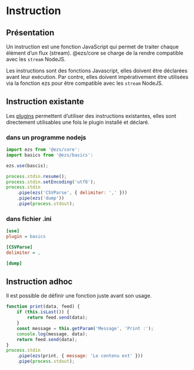 # Instruction

## Présentation

Un instruction est une fonction JavaScript qui permet de traiter chaque élément
d’un flux (stream). @ezs/core se charge de la rendre compatible avec les
`stream` NodeJS.

Les instructions sont des fonctions Javascript, elles doivent être déclarées
avant leur exécution. Par contre, elles doivent impérativement être utilisées
via la fonction ezs pour être compatible avec les `stream` NodeJS.

## Instruction existante

Les [plugins](plugins.md) permettent d’utiliser des instructions existantes,
elles sont directement utilisables une fois le plugin installé et déclaré.

### dans un programme nodejs

```js
import ezs from '@ezs/core':
import basics from '@ezs/basics':

ezs.use(bascis);

process.stdin.resume();
process.stdin.setEncoding('utf8');
process.stdin
    .pipe(ezs('CSVParse', { delimiter: ',' }))
    .pipe(ezs('dump'))
    .pipe(process.stdout);
```

### dans fichier .ini

```ini
[use]
plugin = basics

[CSVParse]
delimiter = ,

[dump]
```

## Instruction adhoc

Il est possible de définir une fonction juste avant son usage.

```js
function print(data, feed) {
    if (this.isLast()) {
        return feed.send(data);
    }
    const message = this.getParam('Message', 'Print :');
    console.log(message, data);
    return feed.send(data);
}
process.stdin
    .pipe(ezs(print, { message: 'Le contenu est' }))
    .pipe(process.stdout);
```
